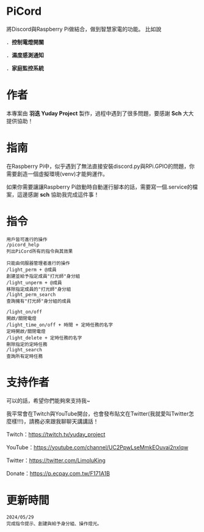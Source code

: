 # PiCord
將Discord與Raspberry Pi做結合，做到智慧家電的功能。
比如說

．**控制電燈開關**

．**濕度感測通知**

．**家庭監控系統**

# 作者
本專案由 **羽迭 Yuday Project** 製作，過程中遇到了很多問題，要感謝 **Sch** 大大提供協助！

# 指南
在Raspberry Pi中，似乎遇到了無法直接安裝discord.py與RPi.GPIO的問題，你需要創造一個虛擬環境(venv)才能夠運作。

如果你需要讓讓Raspberry Pi啟動時自動運行腳本的話，需要寫一個.service的檔案，這邊感謝 **sch** 協助我完成這件事！

# 指令
```
用戶皆可進行的操作
/picord_help
列出PiCord所有的指令與其效果

只能由伺服器管理者進行的操作
/light_perm + @成員
創建並給予指定成員"打光師"身分組
/light_unperm + @成員
移除指定成員的"打光師"身分組
/light_perm_search
查詢擁有"打光師"身分組的成員

/light_on/off
開啟/關閉電燈
/light_time_on/off + 時間 + 定時任務的名字
定時開啟/關閉電燈
/light_delete + 定時任務的名字
刪除指定的定時任務
/light_search
查詢所有定時任務
```

# 支持作者
可以的話，希望你們能夠來支持我~

我平常會在Twitch與YouTube開台，也會發布貼文在Twitter(我就愛叫Twitter怎麼樣!!!)，請務必來跟我聊聊天講講話！

Twitch：https://twitch.tv/yuday_project

YouTube：https://youtube.com/channel/UC2PpwLseMmkEOuvai2nxlqw

Twitter：https://twitter.com/LimoluKing

Donate：https://p.ecpay.com.tw/F171A1B

# 更新時間

```
2024/05/29
完成指令提示、創建與給予身分組、操作燈光。
```
